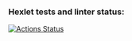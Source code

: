 ### Hexlet tests and linter status:
[![Actions Status](https://github.com/manuelalejandro14105/fullstack-javascript-project-98/actions/workflows/hexlet-check.yml/badge.svg)](https://github.com/manuelalejandro14105/fullstack-javascript-project-98/actions)